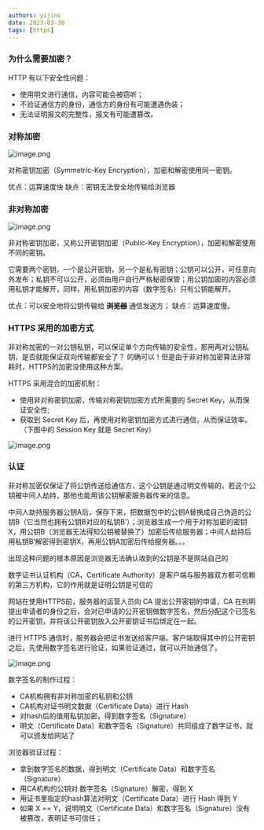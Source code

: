 ```yaml
---
authors: yijinc
date: 2023-03-30
tags: [https]
---
```


### 为什么需要加密？

HTTP 有以下安全性问题：

- 使用明文进行通信，内容可能会被窃听；
- 不验证通信方的身份，通信方的身份有可能遭遇伪装；
- 无法证明报文的完整性，报文有可能遭篡改。


### 对称加密

![image.png](https://upload-images.jianshu.io/upload_images/5144799-6d8c0508a09202e6.png)

对称密钥加密（Symmetric-Key Encryption），加密和解密使用同一密钥。

优点：运算速度快
缺点：密钥无法安全地传输给浏览器


### 非对称加密

![image.png](https://upload-images.jianshu.io/upload_images/5144799-d165fe8211cb8eed.png)

非对称密钥加密，又称公开密钥加密（Public-Key Encryption），加密和解密使用不同的密钥。

它需要两个密钥，一个是公开密钥，另一个是私有密钥；公钥可以公开，可任意向外发布；私钥不可以公开，必须由用户自行严格秘密保管；用公钥加密的内容必须用私钥才能解开，同样，用私钥加密的内容（数字签名）只有公钥能解开。

优点：可以安全地将公钥传输给 ~~**浏览器**~~ 通信发送方；
缺点：运算速度慢。

### HTTPS 采用的加密方式

非对称加密的一对公钥私钥，可以保证单个方向传输的安全性，那用两对公钥私钥，是否就能保证双向传输都安全了？
的确可以！但是由于非对称加密算法非常耗时，HTTPS的加密没使用这种方案。

HTTPS 采用混合的加密机制：
- 使用非对称密钥加密，传输对称密钥加密方式所需要的 Secret Key，从而保证安全性;
- 获取到 Secret Key 后，再使用对称密钥加密方式进行通信，从而保证效率。（下图中的 Session Key 就是 Secret Key）

![image.png](https://upload-images.jianshu.io/upload_images/5144799-86fd21a39b74a6cf.png)

### 认证

非对称加密仅保证了将公钥传送给通信方，这个公钥是通过明文传输的，若这个公钥被中间人劫持，那他也能用该公钥解密服务器传来的信息。

中间人劫持服务器公钥A后，保存下来，把数据包中的公钥A替换成自己伪造的公钥B（它当然也拥有公钥B对应的私钥B’）；浏览器生成一个用于对称加密的密钥X，用公钥B（浏览器无法得知公钥被替换了）加密后传给服务器；中间人劫持后用私钥B’解密得到密钥X，再用公钥A加密后传给服务器。。。

出现这种问题的根本原因是浏览器无法确认收到的公钥是不是网站自己的

数字证书认证机构（CA，Certificate Authority）是客户端与服务器双方都可信赖的第三方机构，它的作用就是证明公钥是可信的

网站在使用HTTPS前，服务器的运营人员向 CA 提出公开密钥的申请，CA 在判明提出申请者的身份之后，会对已申请的公开密钥做数字签名，然后分配这个已签名的公开密钥，并将该公开密钥放入公开密钥证书后绑定在一起。

进行 HTTPS 通信时，服务器会把证书发送给客户端。客户端取得其中的公开密钥之后，先使用数字签名进行验证，如果验证通过，就可以开始通信了。

![image.png](https://upload-images.jianshu.io/upload_images/5144799-c23f8c4f803c8c30.png)

数字签名的制作过程：

- CA机构拥有非对称加密的私钥和公钥
- CA机构对证书明文数据（Certificate Data）进行 Hash
- 对hash后的值用私钥加密，得到数字签名（Signature）
- 明文（Certificate Data）和数字签名（Signature）共同组成了数字证书，就可以颁发给网站了

浏览器验证过程：

- 拿到数字签名的数据，得到明文（Certificate Data）和数字签名（Signature）
- 用CA机构的公钥对 数字签名（Signature）解密，得到 X
- 用证书里指定的hash算法对明文（Certificate Data）进行 Hash 得到 Y
- 如果 X == Y，说明明文（Certificate Data）和数字签名（Signature）没有被篡改，表明证书可信任；
